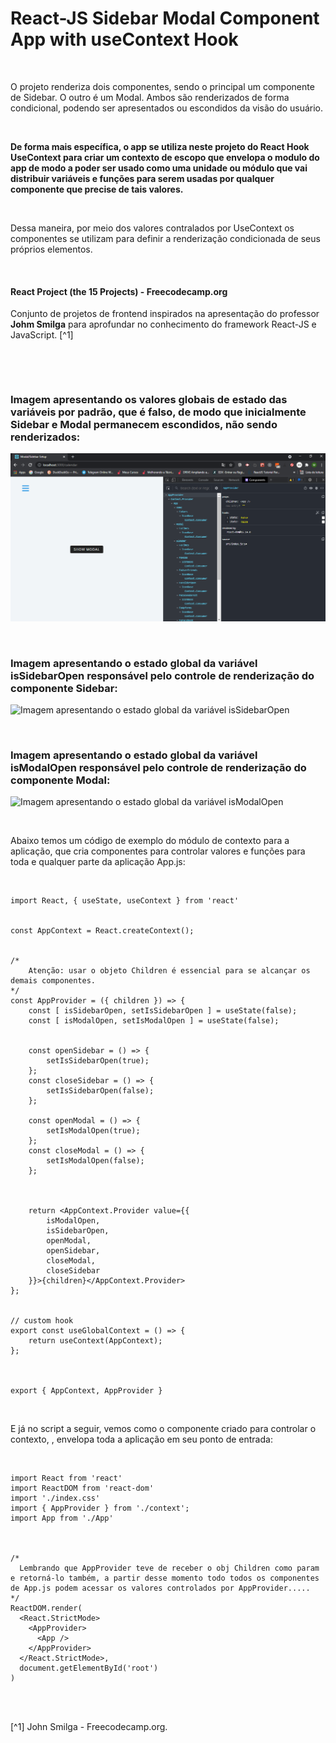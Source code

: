 # React-JS Sidebar Modal Component App with useContext Hook

<br />

O projeto renderiza dois componentes, sendo o principal um componente de Sidebar. O outro é um Modal. Ambos são renderizados de forma condicional, podendo ser apresentados ou escondidos da visão do usuário.

<br />

**De forma mais específica, o app se utiliza neste projeto do React Hook UseContext para criar um contexto de escopo que envelopa o modulo do app de modo a poder ser usado como uma unidade ou módulo que vai distribuir variáveis e funções para serem usadas por qualquer componente que precise de tais valores.**

<br />

Dessa maneira, por meio dos valores contralados por UseContext os componentes se utilizam para definir a renderização condicionada de seus próprios elementos.

<br />

#### React Project (the 15 Projects) - Freecodecamp.org

Conjunto de projetos de frontend inspirados na apresentação do professor **Johm Smilga** para aprofundar no conhecimento do framework React-JS e JavaScript. [^1]

<br />

[]()

<br />

### Imagem apresentando os valores globais de estado das variáveis por padrão, que é falso, de modo que inicialmente Sidebar e Modal permanecem escondidos, não sendo renderizados:

![Imagem apresentando os valores globais de estado das variáveis por padrão](/public/images/aprensentação-do-contexto-padrão-do-app.png)

<br />

### Imagem apresentando o estado global da variável isSidebarOpen responsável pelo controle de renderização do componente Sidebar:

![Imagem apresentando o estado global da variável isSidebarOpen](/public/images/apresentando-variável-de-contexto-global-isSidebarOpen.png)

<br />

### Imagem apresentando o estado global da variável isModalOpen responsável pelo controle de renderização do componente Modal:

![Imagem apresentando o estado global da variável isModalOpen](/public/images/apresentando-variável-de-contexto-global-isModalOpen.png)

<br />

Abaixo temos um código de exemplo do módulo de contexto para a aplicação, que cria componentes para controlar valores e funções para toda e qualquer parte da aplicação App.js:

<br />

```
import React, { useState, useContext } from 'react'


const AppContext = React.createContext();


/*
    Atenção: usar o objeto Children é essencial para se alcançar os demais componentes.
*/
const AppProvider = ({ children }) => {
    const [ isSidebarOpen, setIsSidebarOpen ] = useState(false);
    const [ isModalOpen, setIsModalOpen ] = useState(false);


    const openSidebar = () => {
        setIsSidebarOpen(true);
    };
    const closeSidebar = () => {
        setIsSidebarOpen(false);
    };

    const openModal = () => {
        setIsModalOpen(true);
    };
    const closeModal = () => {
        setIsModalOpen(false);
    };



    return <AppContext.Provider value={{
        isModalOpen,
        isSidebarOpen,
        openModal,
        openSidebar,
        closeModal,
        closeSidebar
    }}>{children}</AppContext.Provider>
};


// custom hook
export const useGlobalContext = () => {
    return useContext(AppContext);
};



export { AppContext, AppProvider }

```

<br />

E já no script a seguir, vemos como o componente criado para controlar o contexto, **<AppProvider>**, envelopa toda a aplicação em seu ponto de entrada:

<br />

```
import React from 'react'
import ReactDOM from 'react-dom'
import './index.css'
import { AppProvider } from './context';
import App from './App'



/*
  Lembrando que AppProvider teve de receber o obj Children como param e retorná-lo também, a partir desse momento todo todos os componentes de App.js podem acessar os valores controlados por AppProvider.....
*/
ReactDOM.render(
  <React.StrictMode>
    <AppProvider>
      <App />
    </AppProvider>
  </React.StrictMode>,
  document.getElementById('root')
)

```

<br />
<br />

[^1] John Smilga - Freecodecamp.org.
